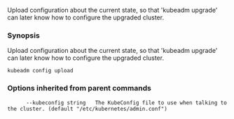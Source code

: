 
Upload configuration about the current state, so that 'kubeadm upgrade' can later know how to configure the upgraded cluster.

### Synopsis


Upload configuration about the current state, so that 'kubeadm upgrade' can later know how to configure the upgraded cluster.

```
kubeadm config upload
```

### Options inherited from parent commands

```
      --kubeconfig string   The KubeConfig file to use when talking to the cluster. (default "/etc/kubernetes/admin.conf")
```

